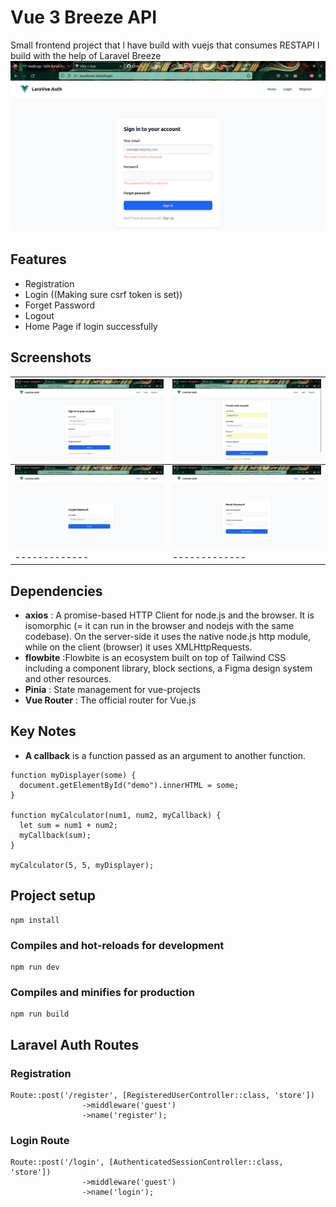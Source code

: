 # Vue 3 Breeze API
 Small frontend project that l have build with vuejs that consumes RESTAPI l build with the help of Laravel Breeze
 <img  src="https://github.com/Tapiwa-1/Tapiwa-1/blob/main/laravuesignin.png"/> 
 
## Features
- Registration
- Login ((Making sure csrf token is set))
- Forget Password
- Logout
- Home Page if login successfully

## Screenshots
| <img  src="https://github.com/Tapiwa-1/Tapiwa-1/blob/main/laravuesignin.png"/> | <img  src="https://github.com/Tapiwa-1/Tapiwa-1/blob/main/laravuesignup.png"/> |
| ------------- | ------------- |
| <img  src="https://github.com/Tapiwa-1/Tapiwa-1/blob/main/laravueforgetpassword.png"/> | <img  src="https://github.com/Tapiwa-1/Tapiwa-1/blob/main/laravueresetpassword.png"/> |
| ------------- | ------------- |

## Dependencies

- <b>axios</b> :  A promise-based HTTP Client for node.js and the browser. It is isomorphic (= it can run in the browser and nodejs with the same codebase). On the server-side it uses the native node.js http module, while on the client (browser) it uses XMLHttpRequests.
- <b>flowbite</b> :Flowbite is an ecosystem built on top of Tailwind CSS including a component library, block sections, a Figma design system and other resources.
- <b>Pinia</b> : State management for vue-projects
- <b>Vue Router</b> : The official router for Vue.js

## Key Notes
- <b>A callback</b> is a function passed as an argument to another function.
```
function myDisplayer(some) {
  document.getElementById("demo").innerHTML = some;
}

function myCalculator(num1, num2, myCallback) {
  let sum = num1 + num2;
  myCallback(sum);
}

myCalculator(5, 5, myDisplayer);

```

## Project setup
```
npm install
```

### Compiles and hot-reloads for development
```
npm run dev
```

### Compiles and minifies for production
```
npm run build
```
## Laravel Auth Routes
### Registration
```
Route::post('/register', [RegisteredUserController::class, 'store'])
                ->middleware('guest')
                ->name('register');
```
### Login Route
```
Route::post('/login', [AuthenticatedSessionController::class, 'store'])
                ->middleware('guest')
                ->name('login');

```
